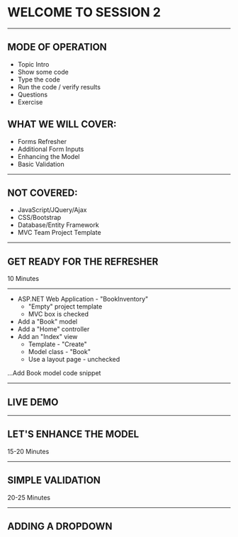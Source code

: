 # WELCOME TO SESSION 2

---

## MODE OF OPERATION

- Topic Intro
- Show some code
- Type the code
- Run the code / verify results
- Questions
- Exercise

## WHAT WE WILL COVER:

- Forms Refresher
- Additional Form Inputs
- Enhancing the Model
- Basic Validation

---

## NOT COVERED:

- JavaScript/JQuery/Ajax
- CSS/Bootstrap
- Database/Entity Framework
- MVC Team Project Template

---

## GET READY FOR THE REFRESHER

10 Minutes

---

- ASP.NET Web Application - "BookInventory"
  - "Empty" project template
  - MVC box is checked
- Add a "Book" model
- Add a "Home" controller
- Add an "Index" view
  - Template - "Create"
  - Model class - "Book"
  - Use a layout page - unchecked

...Add Book model code snippet

---

## LIVE DEMO

---

## LET'S ENHANCE THE MODEL

15-20 Minutes

---

## SIMPLE VALIDATION

20-25 Minutes

---

## ADDING A DROPDOWN
